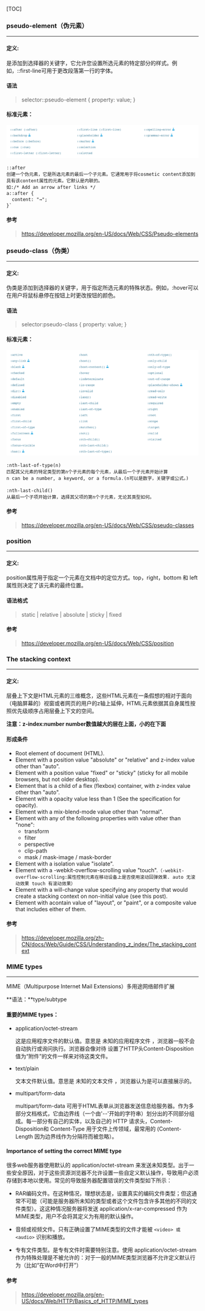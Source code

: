 [TOC]

### pseudo-element（伪元素）
***

#### 定义:
是添加到选择器的关键字，它允许您设置所选元素的特定部分的样式。例如，::first-line可用于更改段落第一行的字体。

#### 语法
>selector::pseudo-element {
  property: value;
}

####  标准元素：
![](https://github.com/yuanchaojie/Notes/blob/master/Sources/pseudo-element-E.g.png?raw=true)

```
::after 
创建一个伪元素，它是所选元素的最后一个子元素。它通常用于将cosmetic content添加到具有该content属性的元素。它默认是内联的。
如:/* Add an arrow after links */
a::after {
  content: "→";
}`
```
#### 参考
><https://developer.mozilla.org/en-US/docs/Web/CSS/Pseudo-elements>

### pseudo-class（伪类）
***

#### 定义:
伪类是添加到选择器的关键字，用于指定所选元素的特殊状态。例如，:hover可以在用户将鼠标悬停在按钮上时更改按钮的颜色。

#### 语法
>selector:pseudo-class {
  property: value;
}

####  标准元素：
![](https://github.com/yuanchaojie/Notes/blob/master/Sources/pseudo-classes-E.g.png?raw=true)

```
:nth-last-of-type(n)
匹配其父元素的特定类型的第n个子元素的每个元素，从最后一个子元素开始计算
n can be a number, a keyword, or a formula.(n可以是数字，关键字或公式。)

:nth-last-child()
从最后一个子项开始计算，选择其父项的第n个子元素，无论其类型如何。

```

#### 参考
><https://developer.mozilla.org/en-US/docs/Web/CSS/pseudo-classes>

### position
***

#### 定义:
position属性用于指定一个元素在文档中的定位方式。top，right，bottom 和 left 属性则决定了该元素的最终位置。

#### 语法格式
> static | relative | absolute | sticky | fixed

#### 参考
><https://developer.mozilla.org/en-US/docs/Web/CSS/position>

### The stacking context
***

#### 定义:
层叠上下文是HTML元素的三维概念，这些HTML元素在一条假想的相对于面向（电脑屏幕的）视窗或者网页的用户的z轴上延伸，HTML元素依据其自身属性按照优先级顺序占用层叠上下文的空间。

**注意：z-index:number number数值越大的层在上面，小的在下面**


#### 形成条件

* Root element of document (HTML).
* Element with a position value "absolute" or "relative" and z-index value other than "auto".
* Element with a position value "fixed" or "sticky" (sticky for all mobile browsers, but not older desktop).
* Element that is a child of a flex (flexbox) container, with z-index value other than "auto".
* Element with a opacity value less than 1 (See the specification for opacity).
* Element with a mix-blend-mode value other than "normal".
* Element with any of the following properties with value other than "none":
    * transform
    * filter
    * perspective
    * clip-path
    * mask / mask-image / mask-border
* Element with a isolation value "isolate".
* Element with a -webkit-overflow-scrolling value "touch".`（-webkit-overflow-scrolling:属性控制元素在移动设备上是否使用滚动回弹效果. auto 无滚动效果 touch 有滚动效果）`
* Element with a will-change value specifying any property that would create a stacking context on non-initial value (see this post).
* Element with acontain value of "layout", or "paint", or a composite value that includes either of them.

#### 参考
><https://developer.mozilla.org/zh-CN/docs/Web/Guide/CSS/Understanding_z_index/The_stacking_context>

### MIME types
***

MIME（Multipurpose Internet Mail Extensions）多用途网络邮件扩展

**语法：**type/subtype

#### 重要的MIME types：

* application/octet-stream

    这是应用程序文件的默认值。意思是 未知的应用程序文件 ，浏览器一般不会自动执行或询问执行。浏览器会像对待 设置了HTTP头Content-Disposition 值为“附件”的文件一样来对待这类文件。

* text/plain

    文本文件默认值。意思是 未知的文本文件 ，浏览器认为是可以直接展示的。

* multipart/form-data

    multipart/form-data 可用于HTML表单从浏览器发送信息给服务器。作为多部分文档格式，它由边界线（一个由'--'开始的字符串）划分出的不同部分组成。每一部分有自己的实体，以及自己的 HTTP 请求头，Content-Disposition和 Content-Type 用于文件上传领域，最常用的 (Content-Length 因为边界线作为分隔符而被忽略）。
    
#### Importance of setting the correct MIME type

很多web服务器使用默认的 application/octet-stream 来发送未知类型。出于一些安全原因，对于这些资源浏览器不允许设置一些自定义默认操作，导致用户必须存储到本地以使用。常见的导致服务器配置错误的文件类型如下所示：
    
* RAR编码文件。在这种情况，理想状态是，设置真实的编码文件类型；但这通常不可能（可能是服务器所未知的类型或者这个文件包含许多其他的不同的文件类型）。这这种情况服务器将发送 application/x-rar-compressed 作为MIME类型，用户不会将其定义为有用的默认操作。
    
* 音频或视频文件。只有正确设置了MIME类型的文件才能被 `<video> 或<audio>` 识别和播放。
    
* 专有文件类型。是专有文件时需要特别注意。使用 application/octet-stream 作为特殊处理是不被允许的：对于一般的MIME类型浏览器不允许定义默认行为（比如“在Word中打开”）

#### 参考
><https://developer.mozilla.org/en-US/docs/Web/HTTP/Basics_of_HTTP/MIME_types>
    

    











